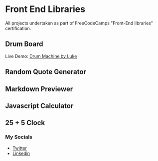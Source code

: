 # Front End Libraries
All projects undertaken as part of FreeCodeCamps "Front-End libraries" certification.

## Drum Board
Live Demo: [Drum Machine by Luke](https://codepen.io/LAWBowie/pen/yLQzXKa)

## Random Quote Generator

## Markdown Previewer

## Javascript Calculator

## 25 + 5 Clock

### My Socials
* [Twitter](https://twitter.com/LukeAWBowman)
* [Linkedin](https://www.linkedin.com/in/luke-bowman-1801a8188/)
